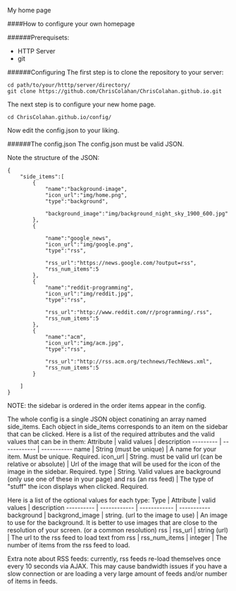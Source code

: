 My home page

####How to configure your own homepage

######Prerequisets:
- HTTP Server
- git

######Configuring
The first step is to clone the repository to your server:
```
cd path/to/your/htttp/server/directory/
git clone https://github.com/ChrisColahan/ChrisColahan.github.io.git
```
The next step is to configure your new home page.
```
cd ChrisColahan.github.io/config/
```

Now edit the config.json to your liking.

######The config.json
The config.json must be valid JSON.

Note the structure of the JSON:
```
{
	"side_items":[
		{
			"name":"background-image",
			"icon_url":"img/home.png",
			"type":"background",

			"background_image":"img/background_night_sky_1900_600.jpg"
		},
		{

			"name":"google_news",
			"icon_url":"img/google.png",
			"type":"rss",

			"rss_url":"https://news.google.com/?output=rss",
			"rss_num_items":5
		},
		{
			"name":"reddit-programming",
			"icon_url":"img/reddit.jpg",
			"type":"rss",

			"rss_url":"http://www.reddit.com/r/programming/.rss",
			"rss_num_items":5
		},
		{
			"name":"acm",
			"icon_url":"img/acm.jpg",
			"type":"rss",

			"rss_url":"http://rss.acm.org/technews/TechNews.xml",
			"rss_num_items":5
		}

	]
}
```

NOTE: the sidebar is ordered in the order items appear in the config.

The whole config is a single JSON object conatining an array named side_items. Each object in side_items corresponds to an item on the sidebar that can be clicked. Here is a list of the required attributes and the valid values that can be in them:
Attribute | valid values | description
--------- | ------------ | -----------
name      | String (must be unique) | A name for your item. Must be unique. Required.
icon_url  | String. must be valid url (can be relative or absolute) | Url of the image that will be used for the icon of the image in the sidebar. Required.
type      | String. Valid values are background (only use one of these in your page) and rss (an rss feed) | The type of "stuff" the icon displays when clicked. Required.

Here is a list of the optional values for each type:
Type       | Attribute    | valid values | description
---------- | ------------ | ------------ | -----------
background | backgrond_image | string. (url to the image to use) | An image to use for the background. It is better to use images that are close to the resolution of your screen. (or a common resolution)
rss        | rss_url      | string (url) | The url to the rss feed to load text from
rss        | rss_num_items | integer     | The number of items from the rss feed to load.

Extra note about RSS feeds: currently, rss feeds re-load themselves once every 10 seconds via AJAX. This may cause bandwidth issues if you have a slow connection or are loading a very large amount of feeds and/or number of items in feeds.
